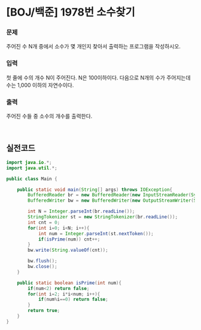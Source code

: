 # [BOJ/백준] 1978번 소수찾기

### 문제

주어진 수 N개 중에서 소수가 몇 개인지 찾아서 출력하는 프로그램을 작성하시오.

### 입력

첫 줄에 수의 개수 N이 주어진다. N은 100이하이다. 다음으로 N개의 수가 주어지는데 수는 1,000 이하의 자연수이다.

### 출력

주어진 수들 중 소수의 개수를 출력한다.

<br/>

## 실전코드

```java
import java.io.*;
import java.util.*;

public class Main {

    public static void main(String[] args) throws IOException{
        BufferedReader br = new BufferedReader(new InputStreamReader(System.in));
        BufferedWriter bw = new BufferedWriter(new OutputStreamWriter(System.out));

        int N = Integer.parseInt(br.readLine());
        StringTokenizer st = new StringTokenizer(br.readLine());
        int cnt = 0;
        for(int i=0; i<N; i++){
            int num = Integer.parseInt(st.nextToken());
            if(isPrime(num)) cnt++;
        }
        bw.write(String.valueOf(cnt));

        bw.flush();
        bw.close();
    }

    public static boolean isPrime(int num){
        if(num<2) return false;
        for(int i=2; i*i<num; i++){
            if(num%i==0) return false;
        }
        return true;
    }
}

```
